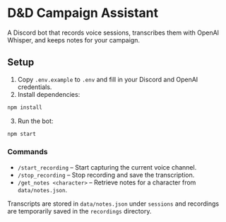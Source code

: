 # D&D Campaign Assistant

A Discord bot that records voice sessions, transcribes them with OpenAI Whisper, and keeps notes for your campaign.

## Setup

1. Copy `.env.example` to `.env` and fill in your Discord and OpenAI credentials.
2. Install dependencies:

```bash
npm install
```

3. Run the bot:

```bash
npm start
```

### Commands

- `/start_recording` – Start capturing the current voice channel.
- `/stop_recording` – Stop recording and save the transcription.
- `/get_notes <character>` – Retrieve notes for a character from `data/notes.json`.

Transcripts are stored in `data/notes.json` under `sessions` and recordings are temporarily saved in the `recordings` directory.
